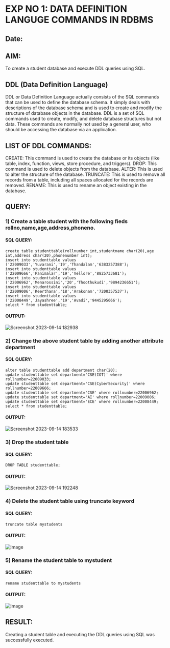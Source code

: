 # EXP NO 1: DATA DEFINITION LANGUGE COMMANDS IN RDBMS

## Date:

## AIM:
To create a student database and execute DDL queries using SQL.

## DDL (Data Definition Language)
DDL or Data Definition Language actually consists of the SQL commands that can be used to define the database schema. It simply deals with descriptions of the database schema and is used to create and modify the structure of database objects in the database. DDL is a set of SQL commands used to create, modify, and delete database structures but not data. These commands are normally not used by a general user, who should be accessing the database via an application.

## LIST OF DDL COMMANDS:
CREATE: This command is used to create the database or its objects (like table, index, function, views, store procedure, and triggers). DROP: This command is used to delete objects from the database. ALTER: This is used to alter the structure of the database. TRUNCATE: This is used to remove all records from a table, including all spaces allocated for the records are removed. RENAME: This is used to rename an object existing in the database.

## QUERY:

### 1) Create a table student with the following fieds rollno,name,age,address,phoneno.
#### SQL QUERY:
```
create table studenttable(rollnumber int,studentname char(20),age int,address char(20),phonenumber int);
insert into studenttable values ('22009033','Yuvarani','19','Thandalam','6383257388');
insert into studenttable values ('22009666','Panimalar','19','Vellore','8825733681');
insert into studenttable values ('22006962','Menarossini','20','Thoothukudi','9894236651');
insert into studenttable values ('22009006','Keerthana','18','Arakonam','7200357537');
insert into studenttable values ('22008449','Jayashree','19','Avadi','9445295666');
select * from studenttable;
```
#### OUTPUT:
![Screenshot 2023-09-14 182938](https://github.com/Yuvaranithulasingam/F2_DBMS/assets/121418522/6cb91567-e255-4bb1-b4b7-86569f3fb534)

### 2) Change the above student table by adding another attribute department
#### SQL QUERY:
```
alter table studenttable add department char(20);
update studenttable set department='CSE(IOT)' where rollnumber=22009033;
update studenttable set department='CSE(CyberSecurity)' where rollnumber=22009666;
update studenttable set department='CSE' where rollnumber=22006962;
update studenttable set department='AI' where rollnumber=22009006;
update studenttable set department='ECE' where rollnumber=22008449;
select * from studenttable;
```
#### OUTPUT:
![Screenshot 2023-09-14 183533](https://github.com/Yuvaranithulasingam/F2_DBMS/assets/121418522/52669bdc-ff57-4935-a255-7b8e6e15a4f9)

### 3) Drop the student table
#### SQL QUERY:
```
DROP TABLE studenttable;
```
#### OUTPUT:
![Screenshot 2023-09-14 192248](https://github.com/Yuvaranithulasingam/F2_DBMS/assets/121418522/2f804b25-13c2-4c68-844f-80c41d02a1b8)

### 4) Delete the student table using truncate keyword
#### SQL QUERY:
```
truncate table mystudents
```
#### OUTPUT:
![image](https://github.com/Yuvaranithulasingam/F2_DBMS/assets/121418522/e069b8a0-2747-4036-af6a-eb1c1a543769)

### 5) Rename the student table to mystudent
#### SQL QUERY:
```
rename studenttable to mystudents
```
#### OUTPUT:
![image](https://github.com/Yuvaranithulasingam/F2_DBMS/assets/121418522/51dbbc5a-75c9-4af7-89d5-f99eb8326b8c)

## RESULT:
Creating a student table and executing the DDL queries using SQL was successfully executed.
